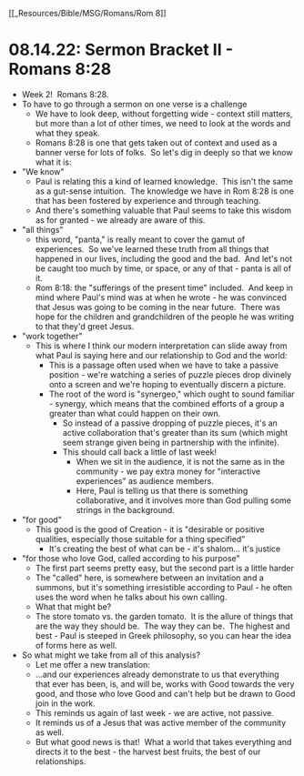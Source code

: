 [[_Resources/Bible/MSG/Romans/Rom 8]]
# 08.14.22: Sermon Bracket II - Romans 8:28

* Week 2!  Romans 8:28.
* To have to go through a sermon on one verse is a challenge
	* We have to look deep, without forgetting wide - context still matters, but more than a lot of other times, we need to look at the words and what they speak.
	* Romans 8:28 is one that gets taken out of context and used as a banner verse for lots of folks.  So let's dig in deeply so that we know what it is:
* "We know"
	* Paul is relating this a kind of learned knowledge.  This isn't the same as a gut-sense intuition.  The knowledge we have in Rom 8:28 is one that has been fostered by experience and through teaching.
	* And there's something valuable that Paul seems to take this wisdom as for granted - we already are aware of this.
* "all things"
	* this word, "panta," is really meant to cover the gamut of experiences.  So we've learned these truth from all things that happened in our lives, including the good and the bad.  And let's not be caught too much by time, or space, or any of that - panta is all of it.
	* Rom 8:18: the "sufferings of the present time" included.  And keep in mind where Paul's mind was at when he wrote - he was convinced that Jesus was going to be coming in the near future.  There was hope for the children and grandchildren of the people he was writing to that they'd greet Jesus.
* "work together"
	* This is where I think our modern interpretation can slide away from what Paul is saying here and our relationship to God and the world:
		* This is a passage often used when we have to take a passive position - we're watching a series of puzzle pieces drop divinely onto a screen and we're hoping to eventually discern a picture.
		* The root of the word is "synergeo," which ought to sound familiar - synergy, which means that the combined efforts of a group a greater than what could happen on their own.
			* So instead of a passive dropping of puzzle pieces, it's an active collaboration that's greater than its sum (which might seem strange given being in partnership with the infinite).
			* This should call back a little of last week!
				* When we sit in the audience, it is not the same as in the community - we pay extra money for "interactive experiences" as audience members.
				* Here, Paul is telling us that there is something collaborative, and it involves more than God pulling some strings in the background.
* "for good"
	* This good is the good of Creation - it is "desirable or positive qualities, especially those suitable for a thing specified"
		* It's creating the best of what can be - it's shalom... it's justice
* "for those who love God, called according to his purpose"
	* The first part seems pretty easy, but the second part is a little harder
	* The "called" here, is somewhere between an invitation and a summons, but it's something irresistible according to Paul - he often uses the word when he talks about his own calling.
	* What that might be?
	* The store tomato vs. the garden tomato.  It is the allure of things that are the way they should be.  The way they can be.  The highest and best - Paul is steeped in Greek philosophy, so you can hear the idea of forms here as well.
* So what might we take from all of this analysis?
	* Let me offer a new translation:
	* ...and our experiences already demonstrate to us that everything that ever has been, is, and will be, works with Good towards the very good, and those who love Good and can't help but be drawn to Good join in the work.
	* This reminds us again of last week - we are active, not passive.
	* It reminds us of a Jesus that was active member of the community as well.
	* But what good news is that!  What a world that takes everything and directs it to the best - the harvest best fruits, the best of our relationships.
